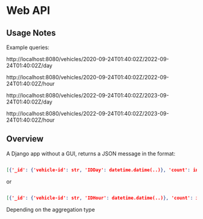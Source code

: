 # Web API

## Usage Notes

Example queries:

http://localhost:8080/vehicles/2020-09-24T01:40:02Z/2022-09-24T01:40:02Z/day

http://localhost:8080/vehicles/2020-09-24T01:40:02Z/2022-09-24T01:40:02Z/hour

http://localhost:8080/vehicles/2022-09-24T01:40:02Z/2023-09-24T01:40:02Z/day

http://localhost:8080/vehicles/2022-09-24T01:40:02Z/2023-09-24T01:40:02Z/hour


## Overview

A Django app without a GUI, returns a JSON message in the format:

```json

[{'_id': {'vehicle-id': str, 'IDDay': datetime.datime(..)}, 'count': int}, ..]

```

or

```json

[{'_id': {'vehicle-id': str, 'IDHour': datetime.datime(..)}, 'count': int}, ..]

```

Depending on the aggregation type
